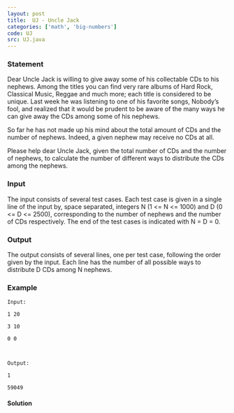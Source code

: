 ```yaml
---
layout: post
title:  UJ - Uncle Jack
categories: ['math', 'big-numbers']
code: UJ
src: UJ.java
---
```


### **Statement**

Dear Uncle Jack is willing to give away some of his collectable CDs to his
nephews. Among the titles you can find very rare albums of Hard Rock,
Classical Music, Reggae and much more; each title is considered to be unique.
Last week he was listening to one of his favorite songs, Nobody’s fool, and
realized that it would be prudent to be aware of the many ways he can give
away the CDs among some of his nephews.

  
So far he has not made up his mind about the total amount of CDs and the
number of nephews. Indeed, a given nephew may receive no CDs at all.

  
Please help dear Uncle Jack, given the total number of CDs and the number of
nephews, to calculate the number of different ways to distribute the CDs among
the nephews.

  

### Input

The input consists of several test cases. Each test case is given in a single
line of the input by, space separated, integers N (1 <= N <= 1000) and D (0 <=
D <= 2500), corresponding to the number of nephews and the number of CDs
respectively. The end of the test cases is indicated with N = D = 0.

  

### Output

The output consists of several lines, one per test case, following the order
given by the input. Each line has the number of all possible ways to
distribute D CDs among N nephews.  

### Example

    
    
    Input:
    1 20
    3 10
    0 0
    
    Output:
    1
    59049
    



#### **Solution**



